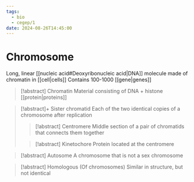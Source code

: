 ```yaml
---
tags:
  - bio
  - cegep/1
date: 2024-08-26T14:45:00
---
```


# Chromosome

Long, linear [[nucleic acid#Deoxyribonucleic acid|DNA]] molecule made of chromatin in [[cell|cells]]
Contains 100-1000 [[gene|genes]]

> [!abstract] Chromatin
> Material consisting of DNA + histone [[protein|proteins]]

> [!abstract]+ Sister chromatid
> Each of the two identical copies of a chromosome after replication
> 
> > [!abstract] Centromere
> > Middle section of a pair of chromatids that connects them together
> 
> > [!abstract] Kinetochore
> > Protein located at the centromere

> [!abstract] Autosome
> A chromosome that is not a sex chromosome

> [!abstract] Homologous
> (Of chromosomes) Similar in structure, but not identical
